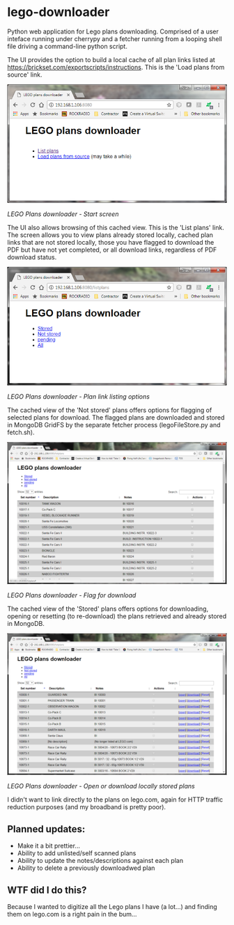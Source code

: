 # lego-downloader
Python web application for Lego plans downloading. Comprised of a user inteface running under cherrypy and a fetcher running from a looping shell file driving a command-line python script.

The UI provides the option to build a local cache of all plan links listed at https://brickset.com/exportscripts/instructions. This is the 'Load plans from source' link.

![Start screen](https://github.com/sjewitt/lego-downloader/blob/master/static/lego-1.png)

*LEGO Plans downloader - Start screen*

The UI also allows browsing of this cached view. This is the 'List plans' link. The screen allows you to view plans already stored locally, cached plan links that are not stored locally, those you have flagged to download the PDF but have not yet completed, or all download links, regardless of PDF download status.

![List download links options](https://github.com/sjewitt/lego-downloader/blob/master/static/lego-2.png)

*LEGO Plans downloader - Plan link listing options*

The cached view of the 'Not stored' plans offers options for flagging of selected plans for download. The flagged plans are downloaded and stored in MongoDB GridFS by the separate fetcher process (legoFileStore.py and fetch.sh).

![Flag for download](https://github.com/sjewitt/lego-downloader/blob/master/static/lego-4.png)

*LEGO Plans downloader - Flag for download*

The cached view of the 'Stored' plans offers options for downloading, opening or resetting (to re-download) the plans retrieved and  already stored in MongoDB. 

![See or download locally stored plans](https://github.com/sjewitt/lego-downloader/blob/master/static/lego-3.png)

*LEGO Plans downloader - Open or download locally stored plans*

I didn't want to link directly to the plans on lego.com, again for HTTP traffic reduction purposes (and my broadband is pretty poor).

## Planned updates:
 - Make it a bit prettier...
 - Ability to add unlisted/self scanned plans
 - Ability to update the notes/descriptions against each plan
 - Ability to delete a previously downloadwed plan

## WTF did I do this?
Because I wanted to digitize all the Lego plans I have (a lot...) and finding them on lego.com is a right pain in the bum...
